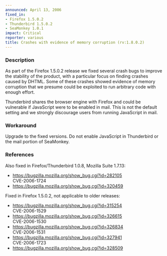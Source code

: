 ```yaml
---
announced: April 13, 2006
fixed_in:
- Firefox 1.5.0.2
- Thunderbird 1.5.0.2
- SeaMonkey 1.0.1
impact: Critical
reporter: various
title: Crashes with evidence of memory corruption (rv:1.8.0.2)
---
```


<h3>Description</h3>

<p>As part of the Firefox 1.5.0.2 release we fixed several crash bugs to
improve the stability of the product, with a particular focus on
finding crashes caused by DHTML. Some of these crashes showed
evidence of memory corruption that we presume could be exploited
to run arbitrary code with enough effort.</p>

<p class="note">Thunderbird shares the browser engine with Firefox
and could be vulnerable if JavaScript were to be enabled in mail. This is not
the default setting and we strongly discourage users from running
JavaScript in mail.</p>

<h3>Workaround</h3>

<p>Upgrade to the fixed versions. Do not enable JavaScript in Thunderbird
or the mail portion of SeaMonkey.</p>

<h3>References</h3>

<p>Also fixed in Firefox/Thunderbird 1.0.8, Mozilla Suite 1.7.13:</p>

<ul>
<li><a href="https://bugzilla.mozilla.org/show_bug.cgi?id=282105">
    https://bugzilla.mozilla.org/show_bug.cgi?id=282105</a><br/>
    CVE-2006-1724</li>
<li><a href="https://bugzilla.mozilla.org/show_bug.cgi?id=320459">
    https://bugzilla.mozilla.org/show_bug.cgi?id=320459</a></li>
</ul>

<p>Fixed in Firefox 1.5.0.2, not applicable to older releases:</p>

<ul>
<li><a href="https://bugzilla.mozilla.org/show_bug.cgi?id=315254">
    https://bugzilla.mozilla.org/show_bug.cgi?id=315254</a><br/>
    CVE-2006-1529</li>
<li><a href="https://bugzilla.mozilla.org/show_bug.cgi?id=326615">
    https://bugzilla.mozilla.org/show_bug.cgi?id=326615</a><br/>
    CVE-2006-1530</li>
<li><a href="https://bugzilla.mozilla.org/show_bug.cgi?id=326834">
    https://bugzilla.mozilla.org/show_bug.cgi?id=326834</a><br/>
    CVE-2006-1531</li>
<li><a href="https://bugzilla.mozilla.org/show_bug.cgi?id=327941">
    https://bugzilla.mozilla.org/show_bug.cgi?id=327941</a><br/>
    CVE-2006-1723</li>
<li><a href="https://bugzilla.mozilla.org/show_bug.cgi?id=328509">
    https://bugzilla.mozilla.org/show_bug.cgi?id=328509</a></li>
</ul>



